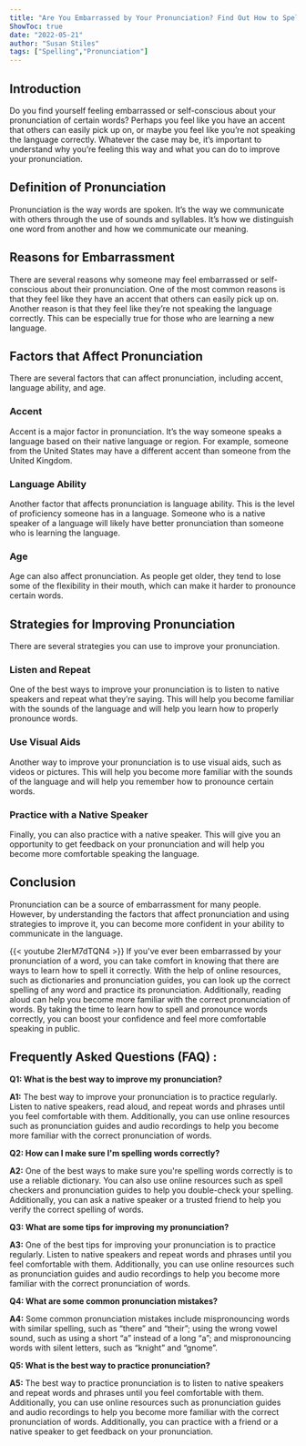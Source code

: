 ```yaml
---
title: "Are You Embarrassed by Your Pronunciation? Find Out How to Spell it Right Now!"
ShowToc: true 
date: "2022-05-21"
author: "Susan Stiles" 
tags: ["Spelling","Pronunciation"]
---
```

## Introduction
Do you find yourself feeling embarrassed or self-conscious about your pronunciation of certain words? Perhaps you feel like you have an accent that others can easily pick up on, or maybe you feel like you’re not speaking the language correctly. Whatever the case may be, it’s important to understand why you’re feeling this way and what you can do to improve your pronunciation.

## Definition of Pronunciation
Pronunciation is the way words are spoken. It’s the way we communicate with others through the use of sounds and syllables. It’s how we distinguish one word from another and how we communicate our meaning.

## Reasons for Embarrassment
There are several reasons why someone may feel embarrassed or self-conscious about their pronunciation. One of the most common reasons is that they feel like they have an accent that others can easily pick up on. Another reason is that they feel like they’re not speaking the language correctly. This can be especially true for those who are learning a new language.

## Factors that Affect Pronunciation
There are several factors that can affect pronunciation, including accent, language ability, and age. 

### Accent 
Accent is a major factor in pronunciation. It’s the way someone speaks a language based on their native language or region. For example, someone from the United States may have a different accent than someone from the United Kingdom. 

### Language Ability
Another factor that affects pronunciation is language ability. This is the level of proficiency someone has in a language. Someone who is a native speaker of a language will likely have better pronunciation than someone who is learning the language. 

### Age
Age can also affect pronunciation. As people get older, they tend to lose some of the flexibility in their mouth, which can make it harder to pronounce certain words.

## Strategies for Improving Pronunciation
There are several strategies you can use to improve your pronunciation. 

### Listen and Repeat
One of the best ways to improve your pronunciation is to listen to native speakers and repeat what they’re saying. This will help you become familiar with the sounds of the language and will help you learn how to properly pronounce words. 

### Use Visual Aids
Another way to improve your pronunciation is to use visual aids, such as videos or pictures. This will help you become more familiar with the sounds of the language and will help you remember how to pronounce certain words. 

### Practice with a Native Speaker
Finally, you can also practice with a native speaker. This will give you an opportunity to get feedback on your pronunciation and will help you become more comfortable speaking the language. 

## Conclusion
Pronunciation can be a source of embarrassment for many people. However, by understanding the factors that affect pronunciation and using strategies to improve it, you can become more confident in your ability to communicate in the language.

{{< youtube 2IerM7dTQN4 >}} 
If you've ever been embarrassed by your pronunciation of a word, you can take comfort in knowing that there are ways to learn how to spell it correctly. With the help of online resources, such as dictionaries and pronunciation guides, you can look up the correct spelling of any word and practice its pronunciation. Additionally, reading aloud can help you become more familiar with the correct pronunciation of words. By taking the time to learn how to spell and pronounce words correctly, you can boost your confidence and feel more comfortable speaking in public.

## Frequently Asked Questions (FAQ) :
**Q1: What is the best way to improve my pronunciation?**

**A1:** The best way to improve your pronunciation is to practice regularly. Listen to native speakers, read aloud, and repeat words and phrases until you feel comfortable with them. Additionally, you can use online resources such as pronunciation guides and audio recordings to help you become more familiar with the correct pronunciation of words.

**Q2: How can I make sure I'm spelling words correctly?**

**A2:** One of the best ways to make sure you're spelling words correctly is to use a reliable dictionary. You can also use online resources such as spell checkers and pronunciation guides to help you double-check your spelling. Additionally, you can ask a native speaker or a trusted friend to help you verify the correct spelling of words.

**Q3: What are some tips for improving my pronunciation?**

**A3:** One of the best tips for improving your pronunciation is to practice regularly. Listen to native speakers and repeat words and phrases until you feel comfortable with them. Additionally, you can use online resources such as pronunciation guides and audio recordings to help you become more familiar with the correct pronunciation of words.

**Q4: What are some common pronunciation mistakes?**

**A4:** Some common pronunciation mistakes include mispronouncing words with similar spelling, such as “there” and “their”; using the wrong vowel sound, such as using a short “a” instead of a long “a”; and mispronouncing words with silent letters, such as “knight” and “gnome”. 

**Q5: What is the best way to practice pronunciation?**

**A5:** The best way to practice pronunciation is to listen to native speakers and repeat words and phrases until you feel comfortable with them. Additionally, you can use online resources such as pronunciation guides and audio recordings to help you become more familiar with the correct pronunciation of words. Additionally, you can practice with a friend or a native speaker to get feedback on your pronunciation.





